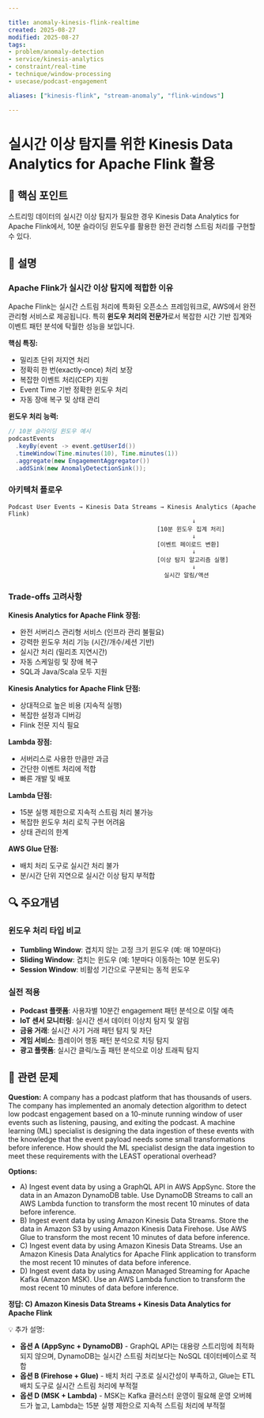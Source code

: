 ```yaml
---

title: anomaly-kinesis-flink-realtime
created: 2025-08-27
modified: 2025-08-27
tags:
- problem/anomaly-detection
- service/kinesis-analytics
- constraint/real-time
- technique/window-processing
- usecase/podcast-engagement

aliases: ["kinesis-flink", "stream-anomaly", "flink-windows"]

---
```


# 실시간 이상 탐지를 위한 Kinesis Data Analytics for Apache Flink 활용

## 🎯 핵심 포인트

스트리밍 데이터의 실시간 이상 탐지가 필요한 경우 Kinesis Data Analytics for Apache Flink에서, 10분 슬라이딩 윈도우를 활용한 완전 관리형 스트림 처리를 구현할 수 있다.

## 📝 설명

### Apache Flink가 실시간 이상 탐지에 적합한 이유

Apache Flink는 실시간 스트림 처리에 특화된 오픈소스 프레임워크로, AWS에서 완전 관리형 서비스로 제공됩니다. 특히 **윈도우 처리의 전문가**로서 복잡한 시간 기반 집계와 이벤트 패턴 분석에 탁월한 성능을 보입니다.

**핵심 특징:**
- 밀리초 단위 저지연 처리
- 정확히 한 번(exactly-once) 처리 보장
- 복잡한 이벤트 처리(CEP) 지원
- Event Time 기반 정확한 윈도우 처리
- 자동 장애 복구 및 상태 관리

**윈도우 처리 능력:**
```java
// 10분 슬라이딩 윈도우 예시
podcastEvents
  .keyBy(event -> event.getUserId())
  .timeWindow(Time.minutes(10), Time.minutes(1))
  .aggregate(new EngagementAggregator())
  .addSink(new AnomalyDetectionSink());
```

### 아키텍처 플로우

```
Podcast User Events → Kinesis Data Streams → Kinesis Analytics (Apache Flink)
                                                    ↓
                                          [10분 윈도우 집계 처리]
                                                    ↓
                                          [이벤트 페이로드 변환]
                                                    ↓
                                          [이상 탐지 알고리즘 실행]
                                                    ↓
                                            실시간 알림/액션
```

### Trade-offs 고려사항

**Kinesis Analytics for Apache Flink 장점:**
- 완전 서버리스 관리형 서비스 (인프라 관리 불필요)
- 강력한 윈도우 처리 기능 (시간/개수/세션 기반)
- 실시간 처리 (밀리초 지연시간)
- 자동 스케일링 및 장애 복구
- SQL과 Java/Scala 모두 지원

**Kinesis Analytics for Apache Flink 단점:**
- 상대적으로 높은 비용 (지속적 실행)
- 복잡한 설정과 디버깅
- Flink 전문 지식 필요

**Lambda 장점:**
- 서버리스로 사용한 만큼만 과금
- 간단한 이벤트 처리에 적합
- 빠른 개발 및 배포

**Lambda 단점:**
- 15분 실행 제한으로 지속적 스트림 처리 불가능
- 복잡한 윈도우 처리 로직 구현 어려움
- 상태 관리의 한계

**AWS Glue 단점:**
- 배치 처리 도구로 실시간 처리 불가
- 분/시간 단위 지연으로 실시간 이상 탐지 부적합

## 🔍 주요개념

### 윈도우 처리 타입 비교

- **Tumbling Window**: 겹치지 않는 고정 크기 윈도우 (예: 매 10분마다)
- **Sliding Window**: 겹치는 윈도우 (예: 1분마다 이동하는 10분 윈도우)
- **Session Window**: 비활성 기간으로 구분되는 동적 윈도우

### 실전 적용

- **Podcast 플랫폼**: 사용자별 10분간 engagement 패턴 분석으로 이탈 예측
- **IoT 센서 모니터링**: 실시간 센서 데이터 이상치 탐지 및 알림
- **금융 거래**: 실시간 사기 거래 패턴 탐지 및 차단
- **게임 서비스**: 플레이어 행동 패턴 분석으로 치팅 탐지
- **광고 플랫폼**: 실시간 클릭/노출 패턴 분석으로 이상 트래픽 탐지

## 📝 관련 문제

**Question:** A company has a podcast platform that has thousands of users. The company has implemented an anomaly detection algorithm to detect low podcast engagement based on a 10-minute running window of user events such as listening, pausing, and exiting the podcast. A machine learning (ML) specialist is designing the data ingestion of these events with the knowledge that the event payload needs some small transformations before inference. How should the ML specialist design the data ingestion to meet these requirements with the LEAST operational overhead?

**Options:**

- A) Ingest event data by using a GraphQL API in AWS AppSync. Store the data in an Amazon DynamoDB table. Use DynamoDB Streams to call an AWS Lambda function to transform the most recent 10 minutes of data before inference.
- B) Ingest event data by using Amazon Kinesis Data Streams. Store the data in Amazon S3 by using Amazon Kinesis Data Firehose. Use AWS Glue to transform the most recent 10 minutes of data before inference.
- C) Ingest event data by using Amazon Kinesis Data Streams. Use an Amazon Kinesis Data Analytics for Apache Flink application to transform the most recent 10 minutes of data before inference.
- D) Ingest event data by using Amazon Managed Streaming for Apache Kafka (Amazon MSK). Use an AWS Lambda function to transform the most recent 10 minutes of data before inference.

**정답: C) Amazon Kinesis Data Streams + Kinesis Data Analytics for Apache Flink**

💡 추가 설명:

- **옵션 A (AppSync + DynamoDB)** - GraphQL API는 대용량 스트리밍에 최적화되지 않으며, DynamoDB는 실시간 스트림 처리보다는 NoSQL 데이터베이스로 적합
- **옵션 B (Firehose + Glue)** - 배치 처리 구조로 실시간성이 부족하고, Glue는 ETL 배치 도구로 실시간 스트림 처리에 부적절
- **옵션 D (MSK + Lambda)** - MSK는 Kafka 클러스터 운영이 필요해 운영 오버헤드가 높고, Lambda는 15분 실행 제한으로 지속적 스트림 처리에 부적절